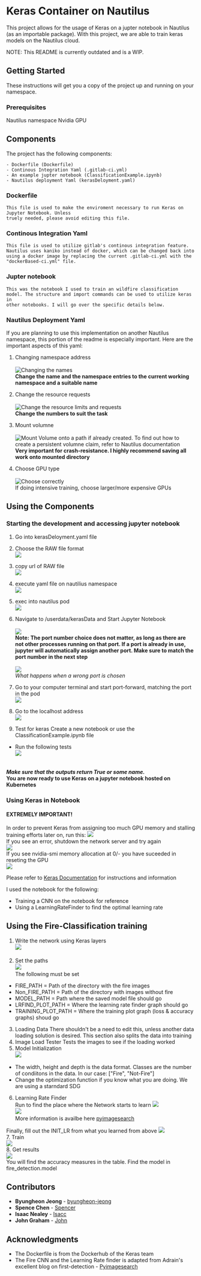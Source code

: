 # Keras Container on Nautilus

This project allows for the usage of Keras on a jupter notebook in Nautilus (as an importable package). With this project, we are able to train keras models on the Nautilus cloud. 

NOTE: This README is currently outdated and is a WIP.

## Getting Started

These instructions will get you a copy of the project up and running on your namespace. 

### Prerequisites

Nautilus namespace
Nvidia GPU

## Components

The project has the following components:
```
- Dockerfile (Dockerfile)
- Continous Integration Yaml (.gitlab-ci.yml)
- An example jupter notebook (ClassificationExample.ipynb)
- Nautilus deployment Yaml (kerasDeloyment.yaml)
```

### Dockerfile
```
This file is used to make the enviroment necessary to run Keras on Jupyter Notebook. Unless 
truely needed, please avoid editing this file.
```

### Continous Integration Yaml
```
This file is used to utilize gitlab's continous integration feature. Nautilus uses kaniko instead of docker, which can be changed back into using a docker image by replacing the current .gitlab-ci.yml with the "dockerBased-ci.yml" file.  
```

### Jupter notebook
```
This was the notebook I used to train an wildfire classification model. The structure and import commands can be used to utilize keras in 
other notebooks. I will go over the specific details below.  
```

### Nautilus Deployment Yaml

If you are planning to use this implementation on another Nautilus namespace, this portion of the readme is especially important. Here are the important aspects of this yaml:


1. Changing namespace address <br /> <br />
![Changing the names](screenshots/nautilusDeploymentNamespaceName.PNG) <br />
**Change the name and the namespace entries to the current working namespace and a suitable name**

2. Change the resource requests <br /> <br />
![Change the resource limits and requests](screenshots/nautilusDeploymentResources.PNG) <br />
**Change the numbers to suit the task**


3. Mount volumne <br /><br />
![Mount Volume onto a path if already created. To find out how to create a persistent volumne claim, refer to Nautilus documentation](screenshots/nautilusDeploymentStorage.PNG) <br />
**Very important for crash-resistance. I highly recommend saving all work onto mounted directory** 


4. Choose GPU type <br /><br />
![Choose correctly](screenshots/nautilusDeploymentGPUrequest.PNG)  <br />
If doing intensive training, choose larger/more expensive GPUs

## Using the Components

### Starting the development and accessing jupyter notebook 
1. Go into kerasDeloyment.yaml file
2. Choose the RAW file format <br />
![](screenshots/rawfile.PNG) <br />

3. copy url of RAW file <br />
![](screenshots/rawaddress.PNG) <br />

4. execute yaml file on nautilius namespace <br />
![](screenshots/kubectinit.PNG)

5. exec into nautilus pod <br />
![](screenshots/execinto.PNG)

6. Navigate to /userdata/kerasData and Start Jupyter Notebook <br /><br />
![](screenshots/startjupyter.PNG)<br />
**Note: The port number choice does not matter, as long as there are not other processes running on that port. If a port is already in use, jupyter will automatically assign another port. Make sure to match the port number in the next step** <br /> <br />
![](screenshots/usingotherports.PNG)<br />
_What happens when a wrong port is chosen_ <br />

7. Go to your computer terminal and start port-forward, matching the port in the pod <br />
![](screenshots/portforward.PNG)<br />

8. Go to the localhost address<br />
![](screenshots/localhostaddress.png)<br />

9. Test for keras
Create a new notebook or use the ClassificationExample.ipynb file 
- Run the following tests <br />
![](screenshots/firstBatch.PNG) <br /><br />
<!-- ![](screenshots/secondBatch.PNG)<br /><br /> -->
**_Make sure that the outputs return True or some name._**<br />
**You are now ready to use Keras on a jupyter notebook hosted on Kubernetes**

### Using Keras in Notebook

#### EXTREMELY IMPORTANT!
In order to prevent Keras from assigning too much GPU memory and stalling training efforts later on, run this:
![](screenshots/hickups.PNG) <br />
If you see an error, shutdown the network server and try again <br />
![](screenshots/toolate.PNG)<br/>
If you see nvidia-smi memory allocation at 0/- you have suceeded in reseting the GPU <br />
![](screenshots/nvidiasmireg.PNG)<br />

Please refer to [Keras Documentation](https://keras.io/) for instructions and information

I used the notebook for the following:
- Training a CNN on the notebook for reference
- Using a LearningRateFinder to find the optimal learning rate


## Using the Fire-Classification training

1. Write the network using Keras layers  <br /> 
![](screenshots/modelbuild.PNG) <br /> <br />
2. Set the paths  <br />
![](screenshots/pathfields.PNG) <br />
The following must be set
- FIRE_PATH = Path of the directory with the fire images
- Non_FIRE_PATH = Path of the directory with images without fire
- MODEL_PATH = Path where the saved model file should go
- LRFIND_PLOT_PATH = Where the learning rate finder graph should go
- TRAINING_PLOT_PATH = Where the training plot graph (loss & accuracy graphs) shoud go 
3. Loading Data
There shouldn't be a need to edit this, unless another data loading solution is desired. This section also splits the data into training  
4. Image Load Tester
Tests the images to see if the loading worked
5. Model Initialization <br />
![](screenshots/init.png)<br />
- The width, height and depth is the data format. Classes are the number of condiitons in the data. In our case: ["Fire", "Not-Fire"]
- Change the optimization function if you know what you are doing. We are using a starndard SDG
6. Learning Rate Finder <br />
Run to find the place where the Network starts to learn
![](screenshots/lrf.png) <br />
![](screenshots/lrfplot.png) <br />
More information is availbe here [pyimagesearch](https://www.pyimagesearch.com/2019/08/05/keras-learning-rate-finder/)

Finally, fill out the INIT_LR from what you learned from above
![](screenshots/initlr.png)<br />
7. Train <br />
![](screenshots/startTraining.PNG) <br />
8. Get results <br />
![](screenshots/results.PNG) <br />
You will find the accuracy measures in the table. Find the model in fire_detection.model







## Contributors

* **Byungheon Jeong**  - [byungheon-jeong](https://gitlab.nautilus.optiputer.net/byungheon-jeong)
* **Spence Chen** - [Spencer](https://gitlab.nautilus.optiputer.net/Spencer123)
* **Isaac Nealey** - [Isacc](https://gitlab.nautilus.optiputer.net/inealey)
* **John Graham** - [John](https://gitlab.nautilus.optiputer.net/jjgraham)

## Acknowledgments

* The Dockerfile is from the Dockerhub of the Keras team
* The Fire CNN and the Learning Rate finder is adapted from Adrain's excellent blog on first-detection - [Pyimagesearch](https://www.pyimagesearch.com/2019/11/18/fire-and-smoke-detection-with-keras-and-deep-learning/)

